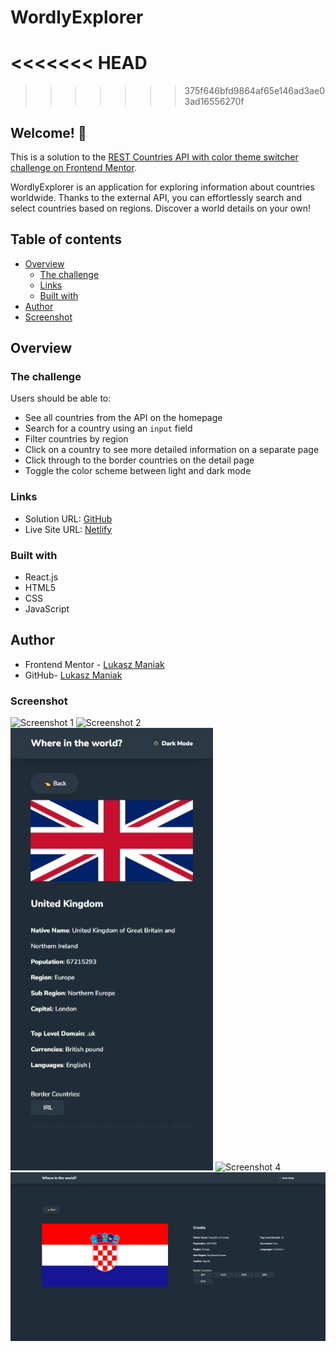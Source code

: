 # WordlyExplorer
<<<<<<< HEAD
=======

>>>>>>> 375f646bfd9864af65e146ad3ae03ad16556270f

## Welcome! 👋

This is a solution to the [REST Countries API with color theme switcher challenge on Frontend Mentor](https://www.frontendmentor.io/challenges/rest-countries-api-with-color-theme-switcher-5cacc469fec04111f7b848ca).

WordlyExplorer is an application for exploring information about countries worldwide. Thanks to the external API, you can effortlessly search and select countries based on regions. Discover a world details on your own!

## Table of contents

- [Overview](#overview)
  - [The challenge](#the-challenge)
  - [Links](#links)
  - [Built with](#built-with)
- [Author](#author)
- [Screenshot](#screenshot)

## Overview

### The challenge

Users should be able to:

- See all countries from the API on the homepage
- Search for a country using an `input` field
- Filter countries by region
- Click on a country to see more detailed information on a separate page
- Click through to the border countries on the detail page
- Toggle the color scheme between light and dark mode

### Links

- Solution URL: [GitHub](https://github.com/LukaszManiak/Frontend-Mentor-REST-Countries)
- Live Site URL: [Netlify](https://lukas-rest-countries.netlify.app/)

### Built with

- React.js
- HTML5
- CSS
- JavaScript

## Author

- Frontend Mentor - [Lukasz Maniak](https://www.frontendmentor.io/profile/Mejniak)
- GitHub- [Lukasz Maniak](https://github.com/LukaszManiak)

### Screenshot

![Screenshot 1](/screenshots/screen1.jpeg?raw=true "Screenshot 1")
![Screenshot 2](/screenshots/screen2.jpeg?raw=true "Screenshot 2")
![Screenshot 3](/screenshots/screen3.jpeg?raw=true "Screenshot 3")
![Screenshot 4](/screenshots/screen4.jpeg?raw=true "Screenshot 4")
![Screenshot 5](/screenshots/screen5.jpeg?raw=true "Screenshot 5 (mobile)")
